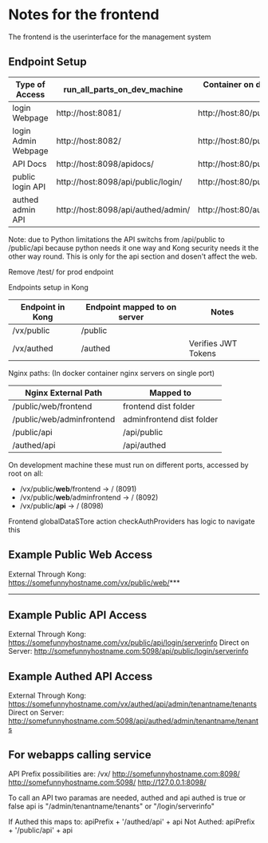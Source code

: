 # Notes for the frontend

The frontend is the userinterface for the management system

## Endpoint Setup

 | Type of Access      | run_all_parts_on_dev_machine       | Container on dev machine (expose port 80)   | container via Kong redirects (test) | Nice Test URL                                    |
 |---|---|---|---|---|
 | login Webpage       | http://host:8081/                  | http://host:80/public/web/frontend/#/       | https://api.metcarob.com/saas_user_management/test/v0/public/web/frontend/      | http://host:X/frontend/#/                 |
 | login Admin Webpage | http://host:8082/                  | http://host:80/public/web/adminfrontend/#/  | https://api.metcarob.com/saas_user_management/test/v0/public/web/adminfrontend/ | http://host:X/adminfrontend/#/usersystem  |
 | API Docs            | http://host:8098/apidocs/          | http://host:80/public/web/apidocs/          | https://api.metcarob.com/saas_user_management/test/v0/public/web/apidocs/       |                                           |
 | public login API    | http://host:8098/api/public/login/ | http://host:80/public/api/login/            | https://api.metcarob.com/saas_user_management/test/v0/public/api/login/         | http://host:X/api/public/login/serverinfo |
 | authed admin API    | http://host:8098/api/authed/admin/ | http://host:80/authed/api/admin/            | https://api.metcarob.com/saas_user_management/test/v0/authed/api/admin/         |                                           |
 
Note: due to Python limitations the API switchs from /api/public to /public/api because python needs it one way and Kong security needs it the other way round. This is only for the api section and dosen't affect the web.

Remove /test/ for prod endpoint 
 
Endpoints setup in Kong

 | Endpoint in Kong | Endpoint mapped to on server | Notes |
 |---|---|---|
 | /vx/public | /public | |
 | /vx/authed | /authed | Verifies JWT Tokens |

Nginx paths: (In docker container nginx servers on single port)

 | Nginx External Path | Mapped to |
 |---|---|
 | /public/web/frontend | frontend dist folder |
 | /public/web/adminfrontend | adminfrontend dist folder |
 | /public/api | /api/public |
 | /authed/api | /api/authed |

On development machine these must run on different ports, accessed by root on all:
 - /vx/public/__web__/frontend  -> / (8091)
 - /vx/public/__web__/adminfrontend  -> / (8092)
 - /vx/public/__api__  -> / (8098)
 
Frontend globalDataSTore action checkAuthProviders has logic to navigate this

## Example Public Web Access

External Through Kong: https://somefunnyhostname.com/vx/public/web/***
***

## Example Public API Access

External Through Kong: https://somefunnyhostname.com/vx/public/api/login/serverinfo
Direct on Server: http://somefunnyhostname.com:5098/api/public/login/serverinfo

## Example Authed API Access

External Through Kong: https://somefunnyhostname.com/vx/authed/api/admin/tenantname/tenants
Direct on Server: http://somefunnyhostname.com:5098/api/authed/admin/tenantname/tenants


## For webapps calling service

API Prefix possibilities are:
/vx/
http://somefunnyhostname.com:8098/
http://somefunnyhostname.com:5098/
http://127.0.0.1:8098/

To call an API two paramas are needed, authed and api
authed is true or false
api is "/admin/tenantname/tenants" or "/login/serverinfo"

If Authed this maps to:
apiPrefix + '/authed/api' + api
Not Authed:
apiPrefix + '/public/api' + api





